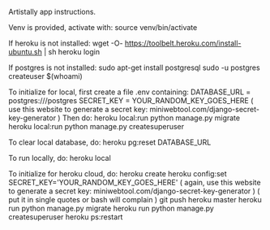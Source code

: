 Artistally app instructions.

Venv is provided, activate with:
    source venv/bin/activate

If heroku is not installed:
    wget -O- https://toolbelt.heroku.com/install-ubuntu.sh | sh
    heroku login
    
If postgres is not installed:
    sudo apt-get install postgresql
    sudo -u postgres createuser $(whoami)
    
To initialize for local, first create a file .env containing:
    DATABASE_URL = postgres:///postgres
    SECRET_KEY = YOUR_RANDOM_KEY_GOES_HERE
( use this website to generate a secret key: miniwebtool.com/django-secret-key-generator )
Then do:
    heroku local:run python manage.py migrate
    heroku local:run python manage.py createsuperuser
    
To clear local database, do:
    heroku pg:reset DATABASE_URL

To run locally, do:
    heroku local
    
To initialize for heroku cloud, do:
    heroku create
    heroku config:set SECRET_KEY='YOUR_RANDOM_KEY_GOES_HERE'
( again, use this website to generate a secret key: miniwebtool.com/django-secret-key-generator )
( put it in single quotes or bash will complain )
    git push heroku master
    heroku run python manage.py migrate
    heroku run python manage.py createsuperuser
    heroku ps:restart
    